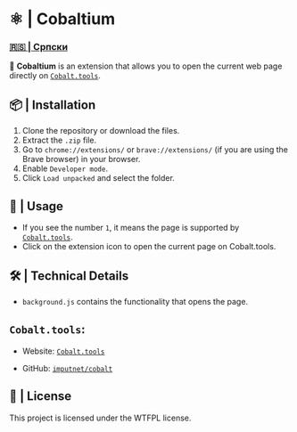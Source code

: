 # ⚛️ | Cobaltium

### [🇷🇸 | Српски](README.md)

🔗 **Cobaltium** is an extension that allows you to open the current web page directly on [`Cobalt.tools`](https://cobalt.tools).

## 📦 | Installation
1. Clone the repository or download the files.
2. Extract the `.zip` file.
3. Go to `chrome://extensions/` or `brave://extensions/` (if you are using the Brave browser) in your browser.
4. Enable `Developer mode`.
5. Click `Load unpacked` and select the folder.

## 🚀 | Usage
- If you see the number `1`, it means the page is supported by [`Cobalt.tools`](https://cobalt.tools/).
- Click on the extension icon to open the current page on Cobalt.tools.

## 🛠️ | Technical Details
- `background.js` contains the functionality that opens the page.

## ``Cobalt.tools``:

- Website: [`Cobalt.tools`](https://cobalt.tools/)
* GitHub: [`imputnet/cobalt`](https://github.com/imputnet/cobalt)

## 📜 | License
This project is licensed under the WTFPL license.
